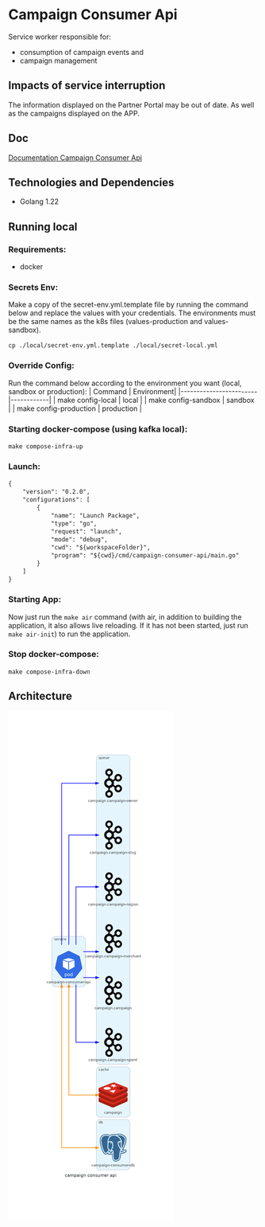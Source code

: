 # Campaign Consumer Api
Service worker responsible for:
- consumption of campaign events and
- campaign management

## Impacts of service interruption
The information displayed on the Partner Portal may be out of date. As well as the campaigns displayed on the APP.

## Doc
[Documentation Campaign Consumer Api](https://github.com/VanessaVallarini/campaign-consumer-api)

## Technologies and Dependencies
* Golang 1.22

## Running local
### Requirements:
- docker

### Secrets Env:
Make a copy of the secret-env.yml.template file by running the command below and replace the values ​​with your credentials.
The environments must be the same names as the k8s files (values-production and values-sandbox).
```shell
cp ./local/secret-env.yml.template ./local/secret-local.yml
```

### Override Config:
Run the command below according to the environment you want (local, sandbox or production):
| Command                | Environment|
|------------------------|------------|
| make config-local      | local      |
| make config-sandbox    | sandbox    |
| make config-production | production |

### Starting docker-compose (using kafka local):
```shell
make compose-infra-up
```

### Launch:
```shell
{
    "version": "0.2.0",
    "configurations": [
        {
            "name": "Launch Package",
            "type": "go",
            "request": "launch",
            "mode": "debug",
            "cwd": "${workspaceFolder}",
            "program": "${cwd}/cmd/campaign-consumer-api/main.go"
        }
    ]
}
```

### Starting App:
Now just run the `make air` command (with air, in addition to building the application, it also allows live reloading. If it has not been started, just run `make air-init`) to run the application.

### Stop docker-compose:
```shell
make compose-infra-down
```

## Architecture
![Architecture Diagram](docs/diagrams/src/architecture/campaign_consumer_api.png)